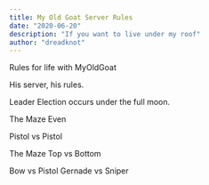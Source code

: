 ```yaml
---
title: My Old Goat Server Rules
date: "2020-06-20"
description: "If you want to live under my roof"
author: "dreadknot"
---
```


Rules for life with MyOldGoat

His server, his rules.

Leader Election occurs under the full moon.

The Maze Even

Pistol vs Pistol

The Maze Top vs Bottom

Bow vs Pistol
Gernade vs Sniper

